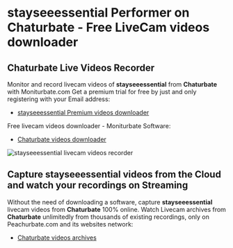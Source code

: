 # stayseeessential Performer on Chaturbate - Free LiveCam videos downloader

## Chaturbate Live Videos Recorder

Monitor and record livecam videos of **stayseeessential** from **Chaturbate** with Moniturbate.com
Get a premium trial for free by just and only registering with your Email address:
* [stayseeessential Premium videos downloader](https://moniturbate.com/request-demo-licence-key.html)

Free livecam videos downloader - Moniturbate Software:
* [Chaturbate videos downloader](https://moniturbate.com/moniturbate-download-software.html)

![stayseeessential livecam videos recorder](https://peachurnet.com/templates/moniturbate-software.png)


## Capture stayseeessential videos from the Cloud and watch your recordings on Streaming

Without the need of downloading a software, capture **stayseeessential** livecam videos from **Chaturbate** 100% online.
Watch Livecam archives from **Chaturbate** unlimitedly from thousands of existing recordings, only on Peachurbate.com and its websites network:
* [Chaturbate videos archives](https://peachurnet.com/)